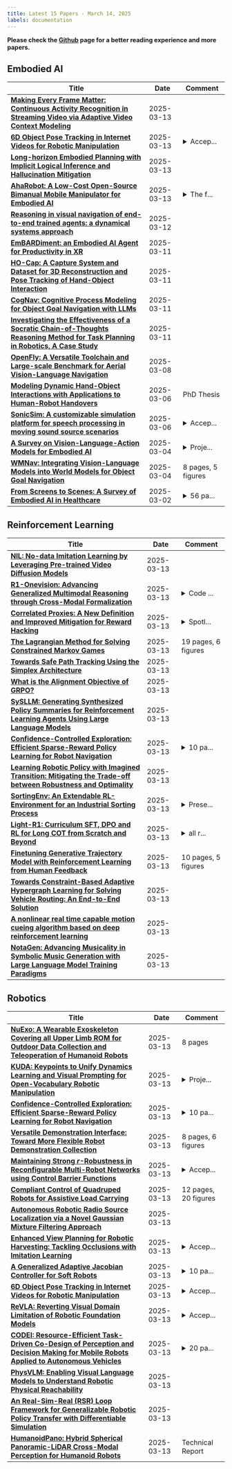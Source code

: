 ```yaml
---
title: Latest 15 Papers - March 14, 2025
labels: documentation
---
```

**Please check the [Github](https://github.com/zezhishao/MTS_Daily_ArXiv) page for a better reading experience and more papers.**

## Embodied AI
| **Title** | **Date** | **Comment** |
| --- | --- | --- |
| **[Making Every Frame Matter: Continuous Activity Recognition in Streaming Video via Adaptive Video Context Modeling](http://arxiv.org/abs/2410.14993v2)** | 2025-03-13 |  |
| **[6D Object Pose Tracking in Internet Videos for Robotic Manipulation](http://arxiv.org/abs/2503.10307v1)** | 2025-03-13 | <details><summary>Accep...</summary><p>Accepted to ICLR 2025. Project page available at https://ponimatkin.github.io/wildpose/</p></details> |
| **[Long-horizon Embodied Planning with Implicit Logical Inference and Hallucination Mitigation](http://arxiv.org/abs/2409.15658v2)** | 2025-03-13 |  |
| **[AhaRobot: A Low-Cost Open-Source Bimanual Mobile Manipulator for Embodied AI](http://arxiv.org/abs/2503.10070v1)** | 2025-03-13 | <details><summary>The f...</summary><p>The first two authors contributed equally. Website: https://aha-robot.github.io</p></details> |
| **[Reasoning in visual navigation of end-to-end trained agents: a dynamical systems approach](http://arxiv.org/abs/2503.08306v2)** | 2025-03-12 |  |
| **[EmBARDiment: an Embodied AI Agent for Productivity in XR](http://arxiv.org/abs/2408.08158v2)** | 2025-03-11 |  |
| **[HO-Cap: A Capture System and Dataset for 3D Reconstruction and Pose Tracking of Hand-Object Interaction](http://arxiv.org/abs/2406.06843v4)** | 2025-03-11 |  |
| **[CogNav: Cognitive Process Modeling for Object Goal Navigation with LLMs](http://arxiv.org/abs/2412.10439v2)** | 2025-03-11 |  |
| **[Investigating the Effectiveness of a Socratic Chain-of-Thoughts Reasoning Method for Task Planning in Robotics, A Case Study](http://arxiv.org/abs/2503.08174v1)** | 2025-03-11 |  |
| **[OpenFly: A Versatile Toolchain and Large-scale Benchmark for Aerial Vision-Language Navigation](http://arxiv.org/abs/2502.18041v4)** | 2025-03-08 |  |
| **[Modeling Dynamic Hand-Object Interactions with Applications to Human-Robot Handovers](http://arxiv.org/abs/2503.04879v1)** | 2025-03-06 | PhD Thesis |
| **[SonicSim: A customizable simulation platform for speech processing in moving sound source scenarios](http://arxiv.org/abs/2410.01481v2)** | 2025-03-06 | <details><summary>Accep...</summary><p>Accepted by ICLR 2025</p></details> |
| **[A Survey on Vision-Language-Action Models for Embodied AI](http://arxiv.org/abs/2405.14093v4)** | 2025-03-04 | <details><summary>Proje...</summary><p>Project page: https://github.com/yueen-ma/Awesome-VLA</p></details> |
| **[WMNav: Integrating Vision-Language Models into World Models for Object Goal Navigation](http://arxiv.org/abs/2503.02247v1)** | 2025-03-04 | 8 pages, 5 figures |
| **[From Screens to Scenes: A Survey of Embodied AI in Healthcare](http://arxiv.org/abs/2501.07468v3)** | 2025-03-02 | <details><summary>56 pa...</summary><p>56 pages, 11 figures, manuscript accepted by Information Fusion</p></details> |

## Reinforcement Learning
| **Title** | **Date** | **Comment** |
| --- | --- | --- |
| **[NIL: No-data Imitation Learning by Leveraging Pre-trained Video Diffusion Models](http://arxiv.org/abs/2503.10626v1)** | 2025-03-13 |  |
| **[R1-Onevision: Advancing Generalized Multimodal Reasoning through Cross-Modal Formalization](http://arxiv.org/abs/2503.10615v1)** | 2025-03-13 | <details><summary>Code ...</summary><p>Code and Model: https://github.com/Fancy-MLLM/R1-onevision</p></details> |
| **[Correlated Proxies: A New Definition and Improved Mitigation for Reward Hacking](http://arxiv.org/abs/2403.03185v4)** | 2025-03-13 | <details><summary>Spotl...</summary><p>Spotlight at ICLR 2025</p></details> |
| **[The Lagrangian Method for Solving Constrained Markov Games](http://arxiv.org/abs/2503.10561v1)** | 2025-03-13 | 19 pages, 6 figures |
| **[Towards Safe Path Tracking Using the Simplex Architecture](http://arxiv.org/abs/2503.10559v1)** | 2025-03-13 |  |
| **[What is the Alignment Objective of GRPO?](http://arxiv.org/abs/2502.18548v3)** | 2025-03-13 |  |
| **[SySLLM: Generating Synthesized Policy Summaries for Reinforcement Learning Agents Using Large Language Models](http://arxiv.org/abs/2503.10509v1)** | 2025-03-13 |  |
| **[Confidence-Controlled Exploration: Efficient Sparse-Reward Policy Learning for Robot Navigation](http://arxiv.org/abs/2306.06192v9)** | 2025-03-13 | <details><summary>10 pa...</summary><p>10 pages, 6 figures, 2 tables</p></details> |
| **[Learning Robotic Policy with Imagined Transition: Mitigating the Trade-off between Robustness and Optimality](http://arxiv.org/abs/2503.10484v1)** | 2025-03-13 |  |
| **[SortingEnv: An Extendable RL-Environment for an Industrial Sorting Process](http://arxiv.org/abs/2503.10466v1)** | 2025-03-13 | <details><summary>Prese...</summary><p>Presented at the 12th International Conference on Industrial Engineering and Applications (ICIEA-EU), Munich, 2025. This article has been submitted to AIP Conference Proceedings. After it is published, it will be available in the AIP Digital Library</p></details> |
| **[Light-R1: Curriculum SFT, DPO and RL for Long COT from Scratch and Beyond](http://arxiv.org/abs/2503.10460v1)** | 2025-03-13 | <details><summary>all r...</summary><p>all release at https://github.com/Qihoo360/Light-R1</p></details> |
| **[Finetuning Generative Trajectory Model with Reinforcement Learning from Human Feedback](http://arxiv.org/abs/2503.10434v1)** | 2025-03-13 | 10 pages, 5 figures |
| **[Towards Constraint-Based Adaptive Hypergraph Learning for Solving Vehicle Routing: An End-to-End Solution](http://arxiv.org/abs/2503.10421v1)** | 2025-03-13 |  |
| **[A nonlinear real time capable motion cueing algorithm based on deep reinforcement learning](http://arxiv.org/abs/2503.10419v1)** | 2025-03-13 |  |
| **[NotaGen: Advancing Musicality in Symbolic Music Generation with Large Language Model Training Paradigms](http://arxiv.org/abs/2502.18008v4)** | 2025-03-13 |  |

## Robotics
| **Title** | **Date** | **Comment** |
| --- | --- | --- |
| **[NuExo: A Wearable Exoskeleton Covering all Upper Limb ROM for Outdoor Data Collection and Teleoperation of Humanoid Robots](http://arxiv.org/abs/2503.10554v1)** | 2025-03-13 | 8 pages |
| **[KUDA: Keypoints to Unify Dynamics Learning and Visual Prompting for Open-Vocabulary Robotic Manipulation](http://arxiv.org/abs/2503.10546v1)** | 2025-03-13 | <details><summary>Proje...</summary><p>Project website: http://kuda-dynamics.github.io</p></details> |
| **[Confidence-Controlled Exploration: Efficient Sparse-Reward Policy Learning for Robot Navigation](http://arxiv.org/abs/2306.06192v9)** | 2025-03-13 | <details><summary>10 pa...</summary><p>10 pages, 6 figures, 2 tables</p></details> |
| **[Versatile Demonstration Interface: Toward More Flexible Robot Demonstration Collection](http://arxiv.org/abs/2410.19141v2)** | 2025-03-13 | 8 pages, 6 figures |
| **[Maintaining Strong $r$-Robustness in Reconfigurable Multi-Robot Networks using Control Barrier Functions](http://arxiv.org/abs/2409.14675v2)** | 2025-03-13 | <details><summary>Accep...</summary><p>Accepted and will appear at IEEE International Conference on Robotics and Automation (ICRA) 2025</p></details> |
| **[Compliant Control of Quadruped Robots for Assistive Load Carrying](http://arxiv.org/abs/2503.10401v1)** | 2025-03-13 | 12 pages, 20 figures |
| **[Autonomous Robotic Radio Source Localization via a Novel Gaussian Mixture Filtering Approach](http://arxiv.org/abs/2503.10349v1)** | 2025-03-13 |  |
| **[Enhanced View Planning for Robotic Harvesting: Tackling Occlusions with Imitation Learning](http://arxiv.org/abs/2503.10334v1)** | 2025-03-13 | <details><summary>Accep...</summary><p>Accepted at ICRA 2025</p></details> |
| **[A Generalized Adaptive Jacobian Controller for Soft Robots](http://arxiv.org/abs/2406.04094v2)** | 2025-03-13 | <details><summary>10 pa...</summary><p>10 pages, 8 figures, 4 tables</p></details> |
| **[6D Object Pose Tracking in Internet Videos for Robotic Manipulation](http://arxiv.org/abs/2503.10307v1)** | 2025-03-13 | <details><summary>Accep...</summary><p>Accepted to ICLR 2025. Project page available at https://ponimatkin.github.io/wildpose/</p></details> |
| **[ReVLA: Reverting Visual Domain Limitation of Robotic Foundation Models](http://arxiv.org/abs/2409.15250v2)** | 2025-03-13 | <details><summary>Accep...</summary><p>Accepted at ICRA-2025, Atlanta</p></details> |
| **[CODEI: Resource-Efficient Task-Driven Co-Design of Perception and Decision Making for Mobile Robots Applied to Autonomous Vehicles](http://arxiv.org/abs/2503.10296v1)** | 2025-03-13 | <details><summary>20 pa...</summary><p>20 pages, 33 images, IEEE Transactions on Robotics</p></details> |
| **[PhysVLM: Enabling Visual Language Models to Understand Robotic Physical Reachability](http://arxiv.org/abs/2503.08481v2)** | 2025-03-13 |  |
| **[An Real-Sim-Real (RSR) Loop Framework for Generalizable Robotic Policy Transfer with Differentiable Simulation](http://arxiv.org/abs/2503.10118v1)** | 2025-03-13 |  |
| **[HumanoidPano: Hybrid Spherical Panoramic-LiDAR Cross-Modal Perception for Humanoid Robots](http://arxiv.org/abs/2503.09010v2)** | 2025-03-13 | Technical Report |

